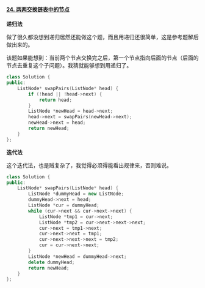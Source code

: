 #### [24. 两两交换链表中的节点](https://leetcode.cn/problems/swap-nodes-in-pairs/)

**递归法**

做了很久都没想到递归居然还能做这个题，而且用递归还很简单，这是参考题解后做出来的。

该题如果能想到：当前两个节点交换完之后，第一个节点指向后面的节点（后面的节点去重复这个子问题）。我猜就能够想到用递归了。

```cpp
class Solution {
public:
    ListNode* swapPairs(ListNode* head) {
        if (!head || !head->next) {
            return head;
        }
        ListNode *newHead = head->next;
        head->next = swapPairs(newHead->next);
        newHead->next = head;
        return newHead;
    }
};
```

 **迭代法**

这个迭代法，也是贼复杂了，我觉得必须得能看出规律来，否则难说。

```cpp
class Solution {
public:
    ListNode* swapPairs(ListNode* head) {
        ListNode *dummyHead = new ListNode;
        dummyHead->next = head;
        ListNode *cur = dummyHead;
        while (cur->next && cur->next->next) {
            ListNode *tmp1 = cur->next;
            ListNode *tmp2 = cur->next->next->next;
            cur->next = tmp1->next;
            cur->next->next = tmp1;
            cur->next->next->next = tmp2;
            cur = cur->next->next;
        }
        ListNode *newHead = dummyHead->next;
        delete dummyHead;
        return newHead;
    }
};
```

